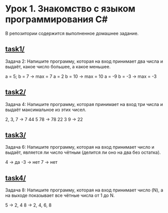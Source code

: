 # Урок 1. Знакомство с языком программирования С#

В репозитории содержится выполненное домашнее задание.

## **[task1/](task1/Program.cs)**

Задача 2: Напишите программу, которая на вход принимает два числа и выдаёт, какое число большее, а какое меньшее.

a = 5; b = 7 -> max = 7
a = 2 b = 10 -> max = 10
a = -9 b = -3 -> max = -3

## **[task2/](task2/Program.cs)**

Задача 4: Напишите программу, которая принимает на вход три числа и выдаёт максимальное из этих чисел.

2, 3, 7 -> 7
44 5 78 -> 78
22 3 9 -> 22

## **[task3/](task3/Program.cs)**

Задача 6: Напишите программу, которая на вход принимает число и выдаёт, является ли число чётным (делится ли оно на два без остатка).

4 -> да
-3 -> нет
7 -> нет

## **[task4/](task4/Program.cs)**

Задача 8: Напишите программу, которая на вход принимает число (N), а на выходе показывает все чётные числа от 1 до N.

5 -> 2, 4
8 -> 2, 4, 6, 8